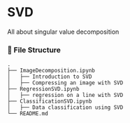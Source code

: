 # SVD
All about singular value decomposition

###  :file_folder: File Structure

```
.
├── ImageDecomposition.ipynb
│   ├── Introduction to SVD
│   ├── Compressing an image with SVD
├── RegressionSVD.ipynb
│   ├── regression on a line with SVD
├── ClassificationSVD.ipynb
│   ├── Data classification using SVD
└── README.md
```